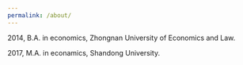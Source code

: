 ```yaml
---
permalink: /about/
---
```


<!---
What Is the Difference Between a B.A. and B.S.?
A B.A. degree reflects the liberal arts tradition guiding many colleges, Schendel says, which emphasizes philosophy, literature, history, social sciences, art and foreign language study. While a B.A. isn't devoid of math and science, it typically doesn't have the same emphasis on these subjects as a B.S.

In general, colleges can determine what constitutes a B.A. or a B.S. Some liberal arts colleges award only a B.A. but still emphasize math and science within their curriculum. That's the case at St. John's College, which has locations in Maryland and New Mexico. About half of a student's curriculum at St. John's consists of math and science, says Nora Demleitner, the college's president.
-->

2014, B.A. in economics, Zhongnan University of Economics and Law.

2017, M.A. in econamics, Shandong University.

